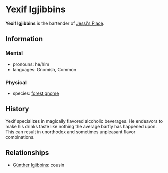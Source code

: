 # Yexif Igjibbins

**Yexif Igjibbins** is the bartender of [Jessi's Place](../leving/jessis-place.md).

## Information

### Mental

- pronouns: he/him
- languages: Gnomish, Common

### Physical

- species: [forest gnome](../../../../ch-5-character-options/species/gnomes/index.md#forest-gnome)

## History

Yexif specializes in magically flavored alcoholic beverages. He endeavors to make his drinks taste like nothing the average barfly has happened upon. This can result in unorthodox and sometimes unpleasant flavor combinations.

## Relationships

- [Günther Igjibbins](gunther-igjibbins.md): cousin
